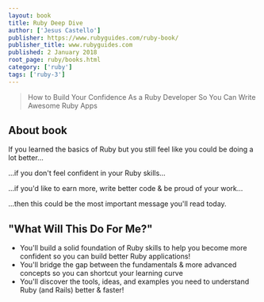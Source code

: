 ```yaml
---
layout: book
title: Ruby Deep Dive
author: ['Jesus Castello']
publisher: https://www.rubyguides.com/ruby-book/
publisher_title: www.rubyguides.com 
published: 2 January 2018
root_page: ruby/books.html
category: ['ruby']
tags: ['ruby-3']
---
```



>  How to Build Your Confidence As a Ruby Developer So You Can Write Awesome Ruby Apps

## About book

If you learned the basics of Ruby but you still feel like you could be doing a lot better...

...if you don't feel confident in your Ruby skills...

...if you'd like to earn more, write better code & be proud of your work...

...then this could be the most important message you'll read today.

## "What Will This Do For Me?"

- You'll build a solid foundation of Ruby skills to help you become more confident so you can build better Ruby applications!
- You'll bridge the gap between the fundamentals & more advanced concepts so you can shortcut your learning curve
- You'll discover the tools, ideas, and examples you need to understand Ruby (and Rails) better & faster!
